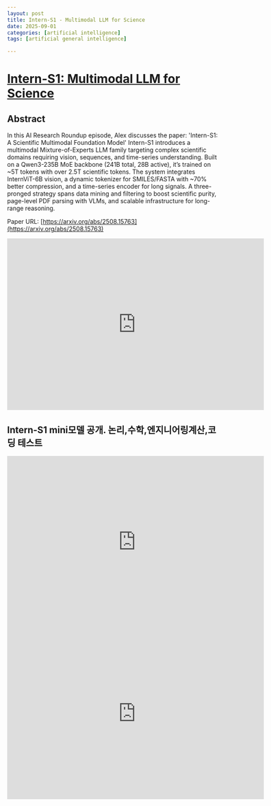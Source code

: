 ```yaml
---
layout: post
title: Intern-S1 - Multimodal LLM for Science
date: 2025-09-01
categories: [artificial intelligence]
tags: [artificial general intelligence]

---
```


# [Intern-S1: Multimodal LLM for Science](https://www.youtube.com/watch?v=DMtLS_Gm93M)


## Abstract

In this AI Research Roundup episode, Alex discusses the paper:
'Intern-S1: A Scientific Multimodal Foundation Model'
Intern-S1 introduces a multimodal Mixture-of-Experts LLM family targeting complex scientific domains requiring vision, sequences, and time-series understanding. Built on a Qwen3-235B MoE backbone (241B total, 28B active), it’s trained on ~5T tokens with over 2.5T scientific tokens. The system integrates InternViT-6B vision, a dynamic tokenizer for SMILES/FASTA with ~70% better compression, and a time-series encoder for long signals. A three-pronged strategy spans data mining and filtering to boost scientific purity, page-level PDF parsing with VLMs, and scalable infrastructure for long-range reasoning.

Paper URL: [https://arxiv.org/abs/2508.15763](https://arxiv.org/abs/2508.15763)

<iframe width="600" height="400" src="https://www.youtube.com/embed/DMtLS_Gm93M?si=6FTXL6CVSmbdUPO2" title="YouTube video player" frameborder="0" allow="accelerometer; autoplay; clipboard-write; encrypted-media; gyroscope; picture-in-picture; web-share" referrerpolicy="strict-origin-when-cross-origin" allowfullscreen></iframe>

## Intern-S1 mini모델 공개. 논리,수학,엔지니어링계산,코딩 테스트


<iframe width="600" height="400" src="https://www.youtube.com/embed/nbfVlE0wcr4?si=apdNfBFxW2N4ZW7W" title="YouTube video player" frameborder="0" allow="accelerometer; autoplay; clipboard-write; encrypted-media; gyroscope; picture-in-picture; web-share" referrerpolicy="strict-origin-when-cross-origin" allowfullscreen></iframe>


<iframe width="600" height="400" src="https://www.youtube.com/embed/3f_TWpMxa-Q?si=UUz2vOvAjhZN6x_w" title="YouTube video player" frameborder="0" allow="accelerometer; autoplay; clipboard-write; encrypted-media; gyroscope; picture-in-picture; web-share" referrerpolicy="strict-origin-when-cross-origin" allowfullscreen></iframe>
